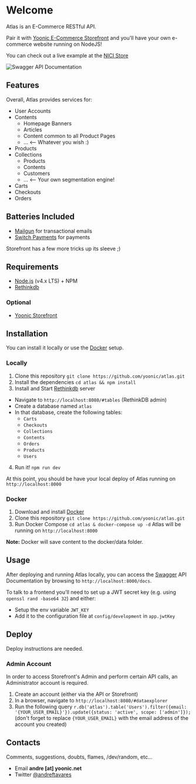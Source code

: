 # Welcome
Atlas is an E-Commerce RESTful API.

Pair it with [Yoonic E-Commerce Storefront](https://github.com/yoonic/nicistore) and you'll have your own e-commerce website running on NodeJS!

You can check out a live example at the [NICI Store](https://nicistore.com/en)

![Swagger API Documentation](http://i.imgur.com/WENl84g.png "Swagger API Documentation")

## Features
Overall, Atlas provides services for:
- User Accounts
- Contents
  - Homepage Banners
  - Articles
  - Content common to all Product Pages
  - ... <-- Whatever you wish :)
- Products
- Collections
  - Products
  - Contents
  - Customers
  - ... <-- Your own segmentation engine!
- Carts
- Checkouts
- Orders

## Batteries Included
- [Mailgun](https://mailgun.com) for transactional emails
- [Switch Payments](https://switchpayments.com) for payments

Storefront has a few more tricks up its sleeve ;)

## Requirements

- [Node.js](https://nodejs.org) (v4.x LTS) + NPM 
- [Rethinkdb](http://rethinkdb.com/)

### Optional
- [Yoonic Storefront](https://github.com/yoonic/nicistore) 

## Installation
You can install it locally or use the [Docker](https://www.docker.com/) setup.

### Locally
1. Clone this repository
`git clone https://github.com/yoonic/atlas.git`
2. Install the dependencies
`cd atlas && npm install`
3. Install and Start [Rethinkdb](https://www.rethinkdb.com/) server 
- Navigate to `http://localhost:8080/#tables` (RethinkDB admin)
- Create a database named `atlas`
- In that database, create the following tables:
  - `Carts`
  - `Checkouts`
  - `Collections`
  - `Contents`
  - `Orders`
  - `Products`
  - `Users`
4. Run it!
`npm run dev`

At this point, you should be have your local deploy of Atlas running on `http://localhost:8000` 

### Docker
1. Download and install [Docker](https://docs.docker.com/engine/installation/)
2. Clone this repository
`git clone https://github.com/yoonic/atlas.git`
3. Run Docker Compose
`cd atlas & docker-compose up -d`
Atlas will be running on `http://localhost:8000` 

**Note:** Docker will save content to the docker/data folder.

## Usage
After deploying and running Atlas locally, you can access the [Swagger](https://openapis.org/) API Documentation by browsing to `http://localhost:8000/docs`.

To talk to a frontend you'll need to set up a JWT secret key (e.g. using `openssl rand -base64 32`) and either:
  - Setup the env variable `JWT_KEY`
  - Add it to the configuration file at `config/development` in `app.jwtKey`

## Deploy
Deploy instructions are needed.

### Admin Account
In order to access Storefront's Admin and perform certain API calls, an Administrator account is required.

1. Create an account (either via the API or Storefront)
2. In a browser, navigate to `http://localhost:8080/#dataexplorer`
3. Run the following query `r.db('atlas').table('Users').filter({email: '{YOUR_USER_EMAIL}'}).update({status: 'active', scope: ['admin']});` (don't forget to replace `{YOUR_USER_EMAIL}` with the email address of the account you created)

## Contacts
Comments, suggestions, doubts, flames, /dev/random, etc...
- Email **andre [at] yoonic.net**
- Twitter [@andreftavares](http://twitter.com/andreftavares)
